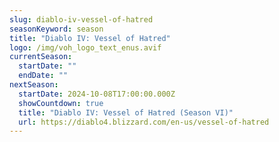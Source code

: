 ```yaml
---
slug: diablo-iv-vessel-of-hatred
seasonKeyword: season
title: "Diablo IV: Vessel of Hatred"
logo: /img/voh_logo_text_enus.avif
currentSeason:
  startDate: ""
  endDate: ""
nextSeason:
  startDate: 2024-10-08T17:00:00.000Z
  showCountdown: true
  title: "Diablo IV: Vessel of Hatred (Season VI)"
  url: https://diablo4.blizzard.com/en-us/vessel-of-hatred
---
```

